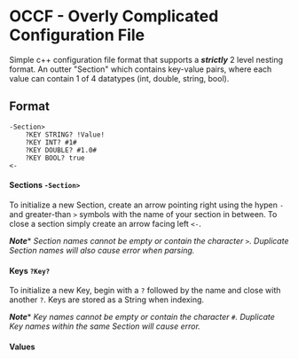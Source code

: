 # OCCF - Overly Complicated Configuration File
Simple c++ configuration file format that supports a ***strictly*** 2 level nesting format. An outter "Section" which contains key-value pairs, where each value can contain 1 of 4 datatypes (int, double, string, bool).

## Format
```
-Section>
    ?KEY STRING? !Value!
    ?KEY INT? #1#
    ?KEY DOUBLE? #1.0#
    ?KEY BOOL? true
<-
```
#### Sections ```-Section>```
To initialize a new Section, create an arrow pointing right using the hypen ```-``` and greater-than ```>``` symbols with the name of your section in between. To close a section simply create an arrow facing left ```<-```. 

***Note**** _Section names cannot be empty or contain the character ```>```. Duplicate Section names will also cause error when parsing._

#### Keys ```?Key?```
To initialize a new Key, begin with a ```?``` followed by the name and close with another ```?```. Keys are stored as a String when indexing.

***Note**** _Key names cannot be empty or contain the character ```#```. Duplicate Key names within the same Section will cause error._ 

#### Values


